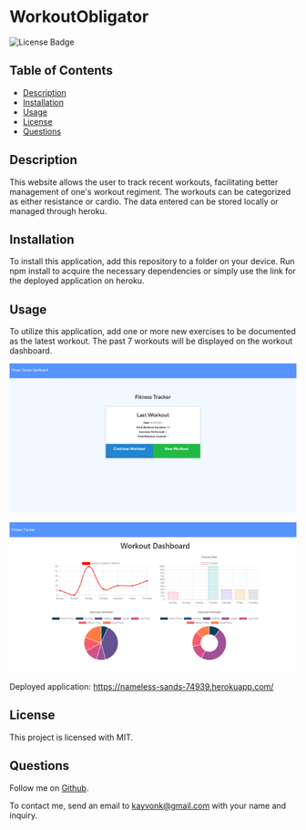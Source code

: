 # WorkoutObligator
![License Badge](https://img.shields.io/badge/license-MIT-brightgreen)

## Table of Contents
* [Description](#description)
* [Installation](#installation)
* [Usage](#usage)
* [License](#license)
* [Questions](#questions)

## Description
  This website allows the user to track recent workouts, facilitating better management of one's workout regiment. The workouts can be categorized as either resistance or cardio. The data entered can be stored locally or managed through heroku. 

## Installation
To install this application, add this repository to a folder on your device. Run npm install to acquire the necessary dependencies or simply use the link for the deployed application on heroku.

## Usage
To utilize this application, add one or more new exercises to be documented as the latest workout. The past 7 workouts will be displayed on the workout dashboard.

![homePageThumbnail](./assets/startPageThumbnail.PNG)

![statsPageThumbnail](./assets/statsPageThumbnail.PNG)

Deployed application: https://nameless-sands-74939.herokuapp.com/

## License
This project is licensed with MIT.

## Questions
Follow me on [Github](https://github.com/Kayvonk).

To contact me, send an email to kayvonk@gmail.com with your name and inquiry.

